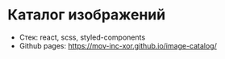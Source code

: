 # Каталог изображений
* Стек: react, scss, styled-components
* Github pages: https://mov-inc-xor.github.io/image-catalog/